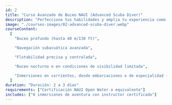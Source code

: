 ```yaml
---
id: 2
title: "Curso Avanzado de Buceo NAUI (Advanced Scuba Diver)"
description: "Perfecciona tus habilidades y amplia tu experiencia como buzo autónomo. Este curso mejora la confianza y el control bajo el agua, enfrentándote a nuevos entornos y situaciones de buceo."
image: "./courses-images/02-advanced-scuba-diver.webp"
courseContent:
  [
    "Buceo profundo (hasta 40 m/130 ft)",

    "Navegación subacuática avanzada",

    "Flotabilidad precisa y controlada",

    "Buceo nocturno o en condiciones de visibilidad limitada",

    "Inmersiones en corrientes, desde embarcaciones o de especialidad (según disponibilidad)"
  ]
duration: "Duración: 2 a 3 días"
requirements: ["Certificación NAUI Open Water o equivalente"]
includes: ["6 inmersiones de aventura con instructor certificado"]
---
```

